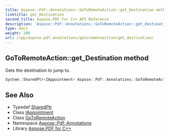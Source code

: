 ```yaml
---
title: Aspose::Pdf::Annotations::GoToRemoteAction::get_Destination method
linktitle: get_Destination
second_title: Aspose.PDF for C++ API Reference
description: 'Aspose::Pdf::Annotations::GoToRemoteAction::get_Destination method. Gets the destination to jump to in C++.'
type: docs
weight: 200
url: /cpp/aspose.pdf.annotations/gotoremoteaction/get_destination/
---
```

## GoToRemoteAction::get_Destination method


Gets the destination to jump to.

```cpp
System::SharedPtr<IAppointment> Aspose::Pdf::Annotations::GoToRemoteAction::get_Destination() override
```

## See Also

* Typedef [SharedPtr](../../../system/sharedptr/)
* Class [IAppointment](../../iappointment/)
* Class [GoToRemoteAction](../)
* Namespace [Aspose::Pdf::Annotations](../../)
* Library [Aspose.PDF for C++](../../../)

